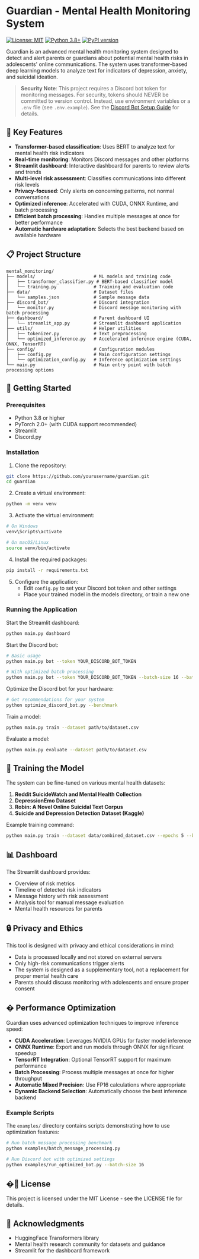 # Guardian - Mental Health Monitoring System

[![License: MIT](https://img.shields.io/badge/License-MIT-yellow.svg)](https://opensource.org/licenses/MIT)
[![Python 3.8+](https://img.shields.io/badge/python-3.8+-blue.svg)](https://www.python.org/downloads/)
[![PyPI version](https://img.shields.io/badge/pypi-v0.1.0-blue.svg)](https://pypi.org/project/guardian-mental-health/)

Guardian is an advanced mental health monitoring system designed to detect and alert parents or guardians about potential mental health risks in adolescents' online communications. The system uses transformer-based deep learning models to analyze text for indicators of depression, anxiety, and suicidal ideation.

> **Security Note**: This project requires a Discord bot token for monitoring messages. For security, tokens should NEVER be committed to version control. Instead, use environment variables or a `.env` file (see `.env.example`). See the [Discord Bot Setup Guide](discord_bot_setup.md) for details.

## 🧠 Key Features

- **Transformer-based classification**: Uses BERT to analyze text for mental health risk indicators
- **Real-time monitoring**: Monitors Discord messages and other platforms
- **Streamlit dashboard**: Interactive dashboard for parents to review alerts and trends
- **Multi-level risk assessment**: Classifies communications into different risk levels
- **Privacy-focused**: Only alerts on concerning patterns, not normal conversations
- **Optimized inference**: Accelerated with CUDA, ONNX Runtime, and batch processing
- **Efficient batch processing**: Handles multiple messages at once for better performance
- **Automatic hardware adaptation**: Selects the best backend based on available hardware

## 📋 Project Structure

```text
mental_monitoring/
├── models/                      # ML models and training code
│   ├── transformer_classifier.py # BERT-based classifier model
│   └── training.py              # Training and evaluation code
├── data/                        # Dataset files
│   └── samples.json             # Sample message data
├── discord_bot/                 # Discord integration
│   └── monitor.py               # Discord message monitoring with batch processing
├── dashboard/                   # Parent dashboard UI
│   └── streamlit_app.py         # Streamlit dashboard application
├── utils/                       # Helper utilities
│   ├── tokenizer.py             # Text preprocessing
│   └── optimized_inference.py   # Accelerated inference engine (CUDA, ONNX, TensorRT)
├── config/                      # Configuration modules
│   ├── config.py                # Main configuration settings
│   └── optimization_config.py   # Inference optimization settings
└── main.py                      # Main entry point with batch processing options
```

## 🚀 Getting Started

### Prerequisites

- Python 3.8 or higher
- PyTorch 2.0+ (with CUDA support recommended)
- Streamlit
- Discord.py

### Installation

1. Clone the repository:

```bash
git clone https://github.com/yourusername/guardian.git
cd guardian
```

2. Create a virtual environment:

```bash
python -m venv venv
```

3. Activate the virtual environment:

```bash
# On Windows
venv\Scripts\activate

# On macOS/Linux
source venv/bin/activate
```

4. Install the required packages:

```bash
pip install -r requirements.txt
```

5. Configure the application:
   - Edit `config.py` to set your Discord bot token and other settings
   - Place your trained model in the models directory, or train a new one

### Running the Application

Start the Streamlit dashboard:

```bash
python main.py dashboard
```

Start the Discord bot:

```bash
# Basic usage
python main.py bot --token YOUR_DISCORD_BOT_TOKEN

# With optimized batch processing
python main.py bot --token YOUR_DISCORD_BOT_TOKEN --batch-size 16 --batch-interval 3.0 --optimize
```

Optimize the Discord bot for your hardware:

```bash
# Get recommendations for your system
python optimize_discord_bot.py --benchmark
```

Train a model:

```bash
python main.py train --dataset path/to/dataset.csv
```

Evaluate a model:

```bash
python main.py evaluate --dataset path/to/dataset.csv
```

## 🧪 Training the Model

The system can be fine-tuned on various mental health datasets:

1. **Reddit SuicideWatch and Mental Health Collection**
2. **DepressionEmo Dataset**
3. **Robin: A Novel Online Suicidal Text Corpus**
4. **Suicide and Depression Detection Dataset (Kaggle)**

Example training command:

```bash
python main.py train --dataset data/combined_dataset.csv --epochs 5 --batch-size 16
```

## 📊 Dashboard

The Streamlit dashboard provides:

- Overview of risk metrics
- Timeline of detected risk indicators
- Message history with risk assessment
- Analysis tool for manual message evaluation
- Mental health resources for parents

## 🔒 Privacy and Ethics

This tool is designed with privacy and ethical considerations in mind:

- Data is processed locally and not stored on external servers
- Only high-risk communications trigger alerts
- The system is designed as a supplementary tool, not a replacement for proper mental health care
- Parents should discuss monitoring with adolescents and ensure proper consent

## � Performance Optimization

Guardian uses advanced optimization techniques to improve inference speed:

- **CUDA Acceleration**: Leverages NVIDIA GPUs for faster model inference
- **ONNX Runtime**: Export and run models through ONNX for significant speedup
- **TensorRT Integration**: Optional TensorRT support for maximum performance
- **Batch Processing**: Process multiple messages at once for higher throughput
- **Automatic Mixed Precision**: Use FP16 calculations where appropriate
- **Dynamic Backend Selection**: Automatically choose the best inference backend

### Example Scripts

The `examples/` directory contains scripts demonstrating how to use optimization features:

```bash
# Run batch message processing benchmark
python examples/batch_message_processing.py

# Run Discord bot with optimized settings
python examples/run_optimized_bot.py --batch-size 16
```

## �📝 License

This project is licensed under the MIT License - see the LICENSE file for details.

## 🙏 Acknowledgments

- HuggingFace Transformers library
- Mental health research community for datasets and guidance
- Streamlit for the dashboard framework
